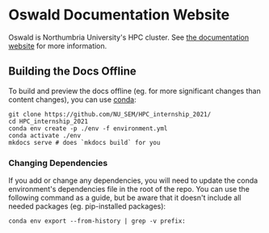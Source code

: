 # Oswald Documentation Website

Oswald is Northumbria University's HPC cluster. See [the documentation website](https://rsc-northumbria.github.io/oswald-docs) for more information.

## Building the Docs Offline

To build and preview the docs offline (eg. for more significant changes than content changes), you can use [conda](https://docs.conda.io/en/latest/):

```
git clone https://github.com/NU_SEM/HPC_internship_2021/
cd HPC_internship_2021
conda env create -p ./env -f environment.yml
conda activate ./env
mkdocs serve # does `mkdocs build` for you
```

### Changing Dependencies

If you add or change any dependencies, you will need to update the conda environment's dependencies file in the root of the repo. You can use the following command as a guide, but be aware that it doesn't include all needed packages (eg. pip-installed packages):

```
conda env export --from-history | grep -v prefix:
```

